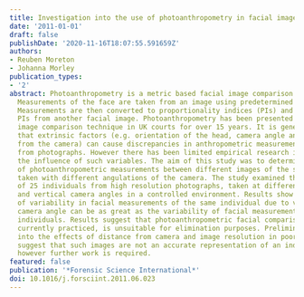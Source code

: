 ```yaml
---
title: Investigation into the use of photoanthropometry in facial image comparison
date: '2011-01-01'
draft: false
publishDate: '2020-11-16T18:07:55.591659Z'
authors:
- Reuben Moreton
- Johanna Morley
publication_types:
- '2'
abstract: Photoanthropometry is a metric based facial image comparison technique.
  Measurements of the face are taken from an image using predetermined facial landmarks.
  Measurements are then converted to proportionality indices (PIs) and compared to
  PIs from another facial image. Photoanthropometry has been presented as a facial
  image comparison technique in UK courts for over 15 years. It is generally accepted
  that extrinsic factors (e.g. orientation of the head, camera angle and distance
  from the camera) can cause discrepancies in anthropometric measurements of the face
  from photographs. However there has been limited empirical research into quantifying
  the influence of such variables. The aim of this study was to determine the reliability
  of photoanthropometric measurements between different images of the same individual
  taken with different angulations of the camera. The study examined the facial measurements
  of 25 individuals from high resolution photographs, taken at different horizontal
  and vertical camera angles in a controlled environment. Results show that the degree
  of variability in facial measurements of the same individual due to variations in
  camera angle can be as great as the variability of facial measurements between different
  individuals. Results suggest that photoanthropometric facial comparison, as it is
  currently practiced, is unsuitable for elimination purposes. Preliminary investigations
  into the effects of distance from camera and image resolution in poor quality images
  suggest that such images are not an accurate representation of an individuals face,
  however further work is required.
featured: false
publication: '*Forensic Science International*'
doi: 10.1016/j.forsciint.2011.06.023
---
```


